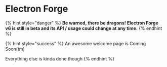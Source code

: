 # Electron Forge

{% hint style="danger" %}
**Be warned, there be dragons! Electron Forge v6 is still in beta and its API / usage could change at any time.**
{% endhint %}

{% hint style="success" %}
An awesome welcome page is Coming Soon\(tm\)

Everything else is kinda done though
{% endhint %}

